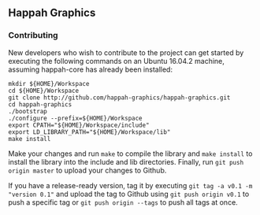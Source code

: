 ## Happah Graphics

### Contributing

New developers who wish to contribute to the project can get started by executing the following commands on an Ubuntu 16.04.2 machine, assuming happah-core has already been installed:

```
mkdir ${HOME}/Workspace
cd ${HOME}/Workspace
git clone http://github.com/happah-graphics/happah-graphics.git
cd happah-graphics
./bootstrap
./configure --prefix=${HOME}/Workspace
export CPATH="${HOME}/Workspace/include"
export LD_LIBRARY_PATH="${HOME}/Workspace/lib"
make install
```

Make your changes and run ``` make ``` to compile the library and ``` make install ``` to install the library into the include and lib directories.  Finally, run ``` git push origin master ``` to upload your changes to Github.

If you have a release-ready version, tag it by executing ``` git tag -a v0.1 -m "version 0.1" ``` and upload the tag to Github using ``` git push origin v0.1 ``` to push a specific tag or ``` git push origin --tags ``` to push all tags at once.


